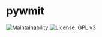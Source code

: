 # pywmit
[![Maintainability](https://api.codeclimate.com/v1/badges/23edcbcbfc0eed7637eb/maintainability)](https://codeclimate.com/github/lrusso96/pywm/maintainability)
![License: GPL v3](https://img.shields.io/badge/License-MIT-blue.svg)
